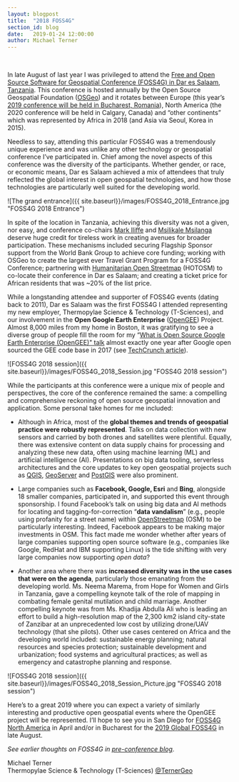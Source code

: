 ```yaml
---
layout: blogpost
title:  "2018 FOSS4G"
section_id: blog
date:   2019-01-24 12:00:00
author: Michael Terner
---
```


<br />

In late August of last year I was privileged to attend the <a href="https://2018.foss4g.org/" target="_blank">Free and Open Source Software for Geospatial Conference (FOSS4G) in Dar es Salaam, Tanzania</a>. This conference is hosted annually by the Open Source Geospatial Foundation (<a href="https://www.osgeo.org/" target="_blank">OSGeo</a>) and it rotates between Europe (this year’s <a href="https://2019.foss4g.org" target="_blank">2019 conference will be held in Bucharest, Romania</a>), North America (the 2020 conference will be held in Calgary, Canada) and “other continents” which was represented by Africa in 2018 (and Asia via Seoul, Korea in 2015).

Needless to say, attending this particular FOSS4G was a tremendously unique experience and was unlike any other technology or geospatial conference I’ve participated in. Chief among the novel aspects of this conference was the diversity of the participants. Whether gender, or race, or economic means, Dar es Salaam achieved a mix of attendees that truly reflected the global interest in open geospatial technologies, and how those technologies are particularly well suited for the developing world.


![The grand entrance]({{ site.baseurl}}/images/FOSS4G_2018_Entrance.jpg "FOSS4G 2018 Entrance")

In spite of the location in Tanzania, achieving this diversity was not a given, nor easy, and conference co-chairs <a href="https://twitter.com/markiliffe" target="_blank">Mark Iliffe</a> and <a href="https://twitter.com/msilikale05" target="_blank">Msilikale Msilanga</a> deserve huge credit for tireless work in creating avenues for broader participation. These mechanisms included securing Flagship Sponsor support from the World Bank Group to achieve core funding; working with OSGeo to create the largest ever Travel Grant Program for a FOSS4G Conference; partnering with <a href="https://www.hotosm.org/" target="_blank">Humanitarian Open Streetmap</a> (HOTOSM) to co-locate their conference in Dar es Salaam; and creating a ticket price for African residents that was ~20% of the list price.

While a longstanding attendee and supporter of FOSS4G events (dating back to 2011), Dar es Salaam was the first FOSS4G I attended representing my new employer, Thermopylae Science & Technology (T-Sciences), and our involvement in the **Open Google Earth Enterprise** (<a href="https://www.opengee.org/" target="_blank">OpenGEE</a>) Project. Almost 8,000 miles from my home in Boston, it was gratifying to see a diverse group of people fill the room for my  “<a href="https://drive.google.com/file/d/1Fmc3yUkR1O4kqt62vz1lIjQwFOrqXZW8/view" target="_blank">What is Open Source Google Earth Enterprise (OpenGEE)" talk</a> almost exactly one year after Google open sourced the GEE code base in 2017 (see <a href="https://techcrunch.com/2017/01/31/google-will-soon-open-source-google-earth-enterprise/" target="_blank">TechCrunch article</a>).

 ![FOSS4G 2018 session]({{ site.baseurl}}/images/FOSS4G_2018_Session.jpg "FOSS4G 2018 session")

While the participants at this conference were a unique mix of people and perspectives, the core of the conference remained the same: a compelling and comprehensive reckoning of open source geospatial innovation and application. Some personal take homes for me included:

* Although in Africa, most of the **global themes and trends of geospatial practice were robustly represented**. Talks on data collection with new sensors and carried by both drones and satellites were plentiful. Equally, there was extensive content on data supply chains for processing and analyzing these new data, often using machine learning (ML) and artificial intelligence (AI). Presentations on big data tooling, serverless architectures and the core updates to key open geospatial projects such as <a href="https://qgis.org/" target="_blank">QGIS</a>, <a href="http://geoserver.org/" target="_blank">GeoServer</a> and <a href="https://postgis.net/" target="_blank">PostGIS</a> were also prominent.

* Large companies such as **Facebook, Google, Esri** and **Bing**, alongside 18 smaller companies, participated in, and supported this event through sponsorship. I found Facebook’s talk on using big data and AI methods for locating and tagging-for-correction “**data vandalism**” (e.g., people using profanity for a street name) within <a href="https://www.openstreetmap.org/" target="_blank">OpenStreetmap</a> (OSM) to be particularly interesting. Indeed, Facebook appears to be making major investments in OSM. This fact made me wonder whether after years of large companies supporting open source software (e.g., companies like Google, RedHat and IBM supporting Linux) is the tide shifting with very large companies now supporting _open data_?

* Another area where there was **increased diversity was in the use cases that were on the agenda**, particularly those emanating from the developing world. Ms. Neema Marema, from Hope for Women and Girls in Tanzania, gave a compelling keynote talk of the role of mapping in combating female genital mutilation and child marriage. Another compelling keynote was from Ms. Khadija Abdulla Ali who is leading an effort to build a high-resolution map of the 2,300 km2 island city-state of Zanzibar at an unprecedented low cost by utilizing drone/UAV technology (that she pilots). Other use cases centered on Africa and the developing world included: sustainable energy planning; natural resources and species protection; sustainable development and urbanization; food systems and agricultural practices; as well as emergency and catastrophe planning and response.

![FOSS4G 2018 session]({{ site.baseurl}}/images/FOSS4G_2018_Session_Picture.jpg "FOSS4G 2018 session")


Here’s to a great 2019 where you can expect a variety of similarly interesting and productive open geospatial events where the OpenGEE project will be represented. I’ll hope to see you in San Diego for <a href="https://2019.foss4g-na.org/" target="_blank">FOSS4G North America</a> in April and/or in Bucharest for the <a href="https://2019.foss4g.org/" target="_blank">2019 Global FOSS4G</a> in late August.


_See earlier thoughts on FOSS4G in <a href="https://www.t-sciences.com/news/foss4g-and-the-open-sourcing-of-google-earth-enterprise-gee" target="_blank">pre-conference blog</a>_.


Michael Terner <br>
Thermopylae Science & Technology (T-Sciences)
<a href="https://twitter.com/TernerGeo" target="_blank">@TernerGeo</a>



